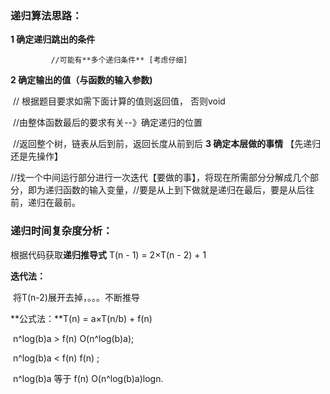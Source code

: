 ### 递归算法思路：

**1 确定递归跳出的条件** 

 			 //可能有**多个递归条件** [考虑仔细]
**2 确定输出的值（与函数的输入参数)** 

​			  // 根据题目要求如需下面计算的值则返回值， 否则void

​			  //由整体函数最后的要求有关--》确定递归的位置  

​			 //返回整个树，链表从后到前，返回长度从前到后
**3 确定本层做的事情** 【先递归还是先操作】

​				//找一个中间运行部分进行一次迭代【要做的事】，将现在所需部分分解成几个部分，即为递归函数的输入变量， 
​               //要是从上到下做就是递归在最后，要是从后往前，递归在最前。



### 递归时间复杂度分析： 

根据代码获取**递归推导式** T(n - 1) = 2×T(n - 2) + 1

**迭代法：**

​			将T(n-2)展开去掉，。。。不断推导

**公式法：**T(n) = a×T(n/b) + f(n)

​				n^log(b)a > f(n)  O(n^log(b)a);

​				n^log(b)a < f(n)	f(n) ;

​				 n^log(b)a 等于 f(n)  O(n^log(b)a)logn.

​				

